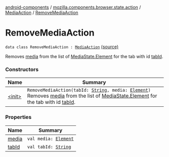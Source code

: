 [android-components](../../../index.md) / [mozilla.components.browser.state.action](../../index.md) / [MediaAction](../index.md) / [RemoveMediaAction](./index.md)

# RemoveMediaAction

`data class RemoveMediaAction : `[`MediaAction`](../index.md) [(source)](https://github.com/mozilla-mobile/android-components/blob/master/components/browser/state/src/main/java/mozilla/components/browser/state/action/BrowserAction.kt#L468)

Removes [media](media.md) from the list of [MediaState.Element](../../../mozilla.components.browser.state.state/-media-state/-element/index.md) for the tab with id [tabId](tab-id.md).

### Constructors

| Name | Summary |
|---|---|
| [&lt;init&gt;](-init-.md) | `RemoveMediaAction(tabId: `[`String`](https://kotlinlang.org/api/latest/jvm/stdlib/kotlin/-string/index.html)`, media: `[`Element`](../../../mozilla.components.browser.state.state/-media-state/-element/index.md)`)`<br>Removes [media](media.md) from the list of [MediaState.Element](../../../mozilla.components.browser.state.state/-media-state/-element/index.md) for the tab with id [tabId](tab-id.md). |

### Properties

| Name | Summary |
|---|---|
| [media](media.md) | `val media: `[`Element`](../../../mozilla.components.browser.state.state/-media-state/-element/index.md) |
| [tabId](tab-id.md) | `val tabId: `[`String`](https://kotlinlang.org/api/latest/jvm/stdlib/kotlin/-string/index.html) |
